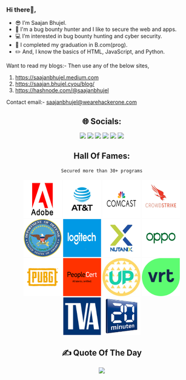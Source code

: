 ### Hi there👋,
- 😎 I’m Saajan Bhujel.
- 🤖 I'm a bug bounty hunter and I like to secure the web and apps.
- 💻 I’m interested in bug bounty hunting and cyber security.
- 🌱 I completed my graduation in B.com(prog).
- ✏️ And, I know the basics of HTML, JavaScript, and Python.

Want to read my blogs:- Then use any of the below sites,
1. https://saajanbhujel.medium.com
2. https://saajan.bhujel.cyou/blog/
3. https://hashnode.com/@saajanbhujel

Contact email:- saajanbhujel@wearehackerone.com

<div align="center">
  <h2>🌐 Socials:</h2>
  <a href="https://hackerone.com/saajanbhujel?type=user" title="HackerOne Profile"><img src="https://img.shields.io/badge/HackerOne-%23000000.svg?logo=Hackerone&logoColor=white"></a>
  <a href="https://bugcrowd.com/saajanbhujel11/" title="Bugcrowd Profile"><img src="https://img.shields.io/badge/Bugcrowd-%23FF6900.svg?logo=Bugcrowd&logoColor=white"></a>
  <a href="https://app.intigriti.com/researcher/profile/saajanbhujel11" title="Intigriti Profile"><img src="https://img.shields.io/badge/Intigriti-%234C59A8.svg?logo=Intigriti&logoColor=white" target="_blank"></a>
  <a href="https://twitter.com/saajanbhujel11/" title="Twitter Profile"><img src="https://img.shields.io/badge/Twitter-%231DA1F2.svg?logo=Twitter&logoColor=white" target="_blank"></a>
  <a href="https://www.linkedin.com/in/" title="LinkedIn Profile"><img src="https://img.shields.io/badge/LinkedIn-%230077B5.svg?logo=LinkedIn&logoColor=white"></a>
  <a href="https://saajanbhujel.medium.com/" title="Medium Blog"><img src="https://img.shields.io/badge/Medium-12100E?logo=Medium&logoColor=white"></a>
</div>

<div align="center">
  <h2 align="center">
    Hall Of Fames:
  </h2>
  <code>Secured more than 30+ programs</code>
</div>
<br>

<section align="center">
  <a href="https://hackerone.com/adobe/thanks?type=team"><img height="100" width="100" src="/HOF/adobe.png"></a>
  <a href="https://hackerone.com/att/thanks?type=team"><img height="100" width="100" src="/HOF/att.jpg"></a>
  <a href="https://bugcrowd.com/comcastvdp/hall-of-fame"><img height="100" width="100" src="/HOF/comcast.png"></a>
  <a href="https://hackerone.com/nutanix/thanks?type=team"><img height="100" width="100" src="/HOF/crowdstrike2.jpg"></a>
  <a href="https://hackerone.com/deptofdefense/thanks?type=team"><img height="100" width="100" src="/HOF/dod.png"></a>
  <a href="https://hackerone.com/logitech?type=team"><img height="100" width="100" src="/HOF/logitech.png"></a>
  <a href="https://hackerone.com/nutanix/thanks?type=team"><img height="100" width="100" src="/HOF/nutanix.gif"></a>
  <a href="https://hackerone.com/oppo/thanks?type=team"><img height="100" width="100" src="/HOF/oppo.png"></a>
  <a href="https://hackerone.com/pubg/thanks?type=team"><img height="100" width="100" src="/HOF/pubg.png"></a>
  <a href="https://hackerone.com/peoplecert/thanks?type=team"><img height="100" width="100" src="/HOF/peoplecert.png"></a>
  <a href="https://hackerone.com/upchieve?type=team"><img height="100" width="100" src="/HOF/upchieve.jpg"></a>
  <a href="https://app.intigriti.com/researcher/programs/vrtnv/vrt/leaderboard?alltime=true&severity=1"><img height="100" width="100" src="/HOF/vrt.svg"></a>
  <a href="https://hackerone.com/tennessee-valley-authority/thanks?type=team"><img height="100" width="100" src="/HOF/TVA.png"></a>
  <a href="https://bugcrowd.com/twentyminuten/hall-of-fame"><img height="100" width="100" src="/HOF/20minuten.jpg"></a>
</section>

<div align="center"> 
  <h2>✍️ Quote Of The Day</h3>
  <img src="https://quotes-github-readme.vercel.app/api?type=horizontal&theme=radical">
</div>
